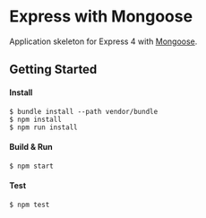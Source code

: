 # Express with Mongoose
Application skeleton for Express 4 with [Mongoose](http://mongoosejs.com/).

## Getting Started
#### Install
```
$ bundle install --path vendor/bundle
$ npm install
$ npm run install
```

#### Build & Run
```
$ npm start
```

#### Test
```
$ npm test
```

